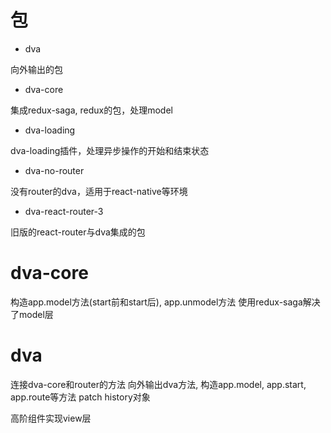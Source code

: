 # 包

- dva

向外输出的包

- dva-core

集成redux-saga, redux的包，处理model

- dva-loading

dva-loading插件，处理异步操作的开始和结束状态

- dva-no-router

没有router的dva，适用于react-native等环境

- dva-react-router-3

旧版的react-router与dva集成的包


# dva-core

构造app.model方法(start前和start后), app.unmodel方法
使用redux-saga解决了model层

# dva

连接dva-core和router的方法
向外输出dva方法, 构造app.model, app.start, app.route等方法
patch history对象

高阶组件实现view层
